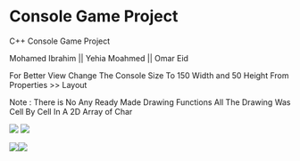# Console Game Project

C++ Console Game Project 

Mohamed Ibrahim || Yehia Moahmed || Omar Eid 

For Better View Change The Console Size To 150 Width and 50 Height From Properties >> Layout 

Note : There is No Any Ready Made Drawing Functions All The Drawing Was Cell By Cell In A 2D Array of Char

![](https://i.imgur.com/58nEjNQ.png)
![](https://i.imgur.com/rOqrhDx.png)

![](https://i.imgur.com/Z8HQbEe.png)![](https://i.imgur.com/q41b4DU.png)

